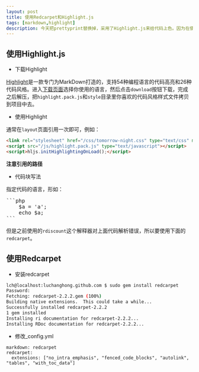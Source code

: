 ```yaml
---
layout: post
title: 使用Redcarpet和Highlight.js
tags: [markdown,highlight]
description: 今天把prettyprint替换掉，采用了Highlight.js来给代码上色。因为在使用prettyprint的时候比较麻烦，体现不出MarkDown的优势，为了迎合Hightlight.js使用更加简介的代码块编辑风格，但是原有的MarkDown解释器能力有限，于是采用Redcarpet作为新的解释器。
---
```


## 使用Highlight.js

- 下载Highlight

[Highlight][1]是一款专门为MarkDown打造的，支持54种编程语言的代码高亮和26种代码风格。进入[下载页面][2]选择你使用的语言，然后点击`download`按钮下载，完成之后解压，把`highlight.pack.js`和`style`目录里你喜欢的代码风格样式文件拷贝到项目中去。

[1]: http://softwaremaniacs.org/soft/highlight/en/ "Highlight"
[2]: http://softwaremaniacs.org/soft/highlight/en/download/ "Highlight download"

- 使用Highlight

通常在`layout`页面引用一次即可，例如：

```html
<link rel="stylesheet" href="/css/tomorrow-night.css" type="text/css" media="screen, projection" />
<script src="/js/highlight.pack.js" type="text/javascript"></script>
<script>hljs.initHighlightingOnLoad();</script>
```

**注意引用的路径**

- 代码块写法

指定代码的语言，形如：

<pre class="no-highlight">
```php
    $a = 'a';
    echo $a;
```
</pre>

但是之前使用的`rdiscount`这个解释器对上面代码解析错误，所以要使用下面的`redcarpet`。

## 使用Redcarpet

- 安装redcarpet

```bash
lch@localhost:luchanghong.github.com $ sudo gem install redcarpet
Password:
Fetching: redcarpet-2.2.2.gem (100%)
Building native extensions.  This could take a while...
Successfully installed redcarpet-2.2.2
1 gem installed
Installing ri documentation for redcarpet-2.2.2...
Installing RDoc documentation for redcarpet-2.2.2...
```

- 修改_config.yml

```
markdown: redcarpet
redcarpet:
  extensions: ["no_intra_emphasis", "fenced_code_blocks", "autolink", "tables", "with_toc_data"]
```
